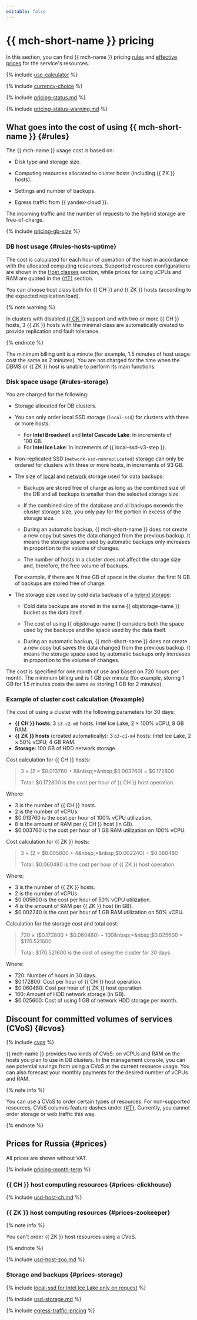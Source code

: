 ```yaml
---
editable: false
---
```


# {{ mch-short-name }} pricing

In this section, you can find {{ mch-name }} pricing [rules](#rules) and [effective prices](#prices) for the service's resources.

{% include [use-calculator](../_includes/pricing/use-calculator.md) %}

{% include [currency-choice](../_includes/pricing/currency-choice.md) %}

{% include [pricing-status.md](../_includes/mdb/pricing-status.md) %}

{% include [pricing-status-warning.md](../_includes/mdb/pricing-status-warning.md) %}

## What goes into the cost of using {{ mch-short-name }} {#rules}

The {{ mch-name }} usage cost is based on:

* Disk type and storage size.

* Computing resources allocated to cluster hosts (including {{ ZK }} hosts).

* Settings and number of backups.

* Egress traffic from {{ yandex-cloud }}.

The incoming traffic and the number of requests to the hybrid storage are free-of-charge.

{% include [pricing-gb-size](../_includes/pricing-gb-size.md) %}

### DB host usage {#rules-hosts-uptime}

The cost is calculated for each hour of operation of the host in accordance with the allocated computing resources. Supported resource configurations are shown in the [Host classes](concepts/instance-types.md) section, while prices for using vCPUs and RAM are quoted in the [{#T}](#prices) section.

You can choose host class both for {{ CH }} and {{ ZK }} hosts (according to the expected replication load).

{% note warning %}

In clusters with disabled [{{ CK }}](./concepts/replication.md#ck) support and with two or more {{ CH }} hosts, 3 {{ ZK }} hosts with the minimal class are automatically created to provide replication and fault tolerance.

{% endnote %}

The minimum billing unit is a minute (for example, 1.5 minutes of host usage cost the same as 2 minutes). You are not charged for the time when the DBMS or {{ ZK }} host is unable to perform its main functions.

### Disk space usage {#rules-storage}

You are charged for the following:

* Storage allocated for DB clusters.

* You can only order local SSD storage (`local-ssd`) for clusters with three or more hosts:
   * For **Intel Broadwell** and **Intel Cascade Lake**: In increments of 100 GB.
   * For **Intel Ice Lake**: In increments of {{ local-ssd-v3-step }}.
* Non-replicated SSD (`network-ssd-nonreplicated`) storage can only be ordered for clusters with three or more hosts, in increments of 93 GB.

* The size of [local](concepts/storage.md#local-storage-features) and [network](concepts/storage.md) storage used for data backups:

   * Backups are stored free of charge as long as the combined size of the DB and all backups is smaller than the selected storage size.

   * If the combined size of the database and all backups exceeds the cluster storage size, you only pay for the portion in excess of the storage size.

   * During an automatic backup, {{ mch-short-name }} does not create a new copy but saves the data changed from the previous backup. It means the storage space used by automatic backups only increases in proportion to the volume of changes.

   * The number of hosts in a cluster does not affect the storage size and, therefore, the free volume of backups.

   For example, if there are N free GB of space in the cluster, the first N GB of backups are stored free of charge.

* The storage size used by cold data backups of a [hybrid storage](concepts/storage.md#hybrid-storage-features):

   * Cold data backups are stored in the same {{ objstorage-name }} bucket as the data itself.

   * The cost of using {{ objstorage-name }} considers both the space used by the backups and the space used by the data itself.

   * During an automatic backup, {{ mch-short-name }} does not create a new copy but saves the data changed from the previous backup. It means the storage space used by automatic backups only increases in proportion to the volume of changes.

The cost is specified for one month of use and based on 720 hours per month. The minimum billing unit is 1 GB per minute (for example, storing 1 GB for 1.5 minutes costs the same as storing 1 GB for 2 minutes).


### Example of cluster cost calculation {#example}

The cost of using a cluster with the following parameters for 30 days:

* **{{ CH }} hosts**: 3 `s3-c2-m8` hosts: Intel Ice Lake, 2 × 100% vCPU, 8 GB RAM.
* **{{ ZK }} hosts** (created automatically): 3 `b3-c1-m4` hosts: Intel Ice Lake, 2 × 50% vCPU, 4 GB RAM.
* **Storage**: 100 GB of HDD network storage.

Cost calculation for {{ CH }} hosts:



> 3 × (2&nbsp;×&nbsp;$0.013760 + 8&nbsp;×&nbsp;$0.003760) = $0.172800
>
> Total: $0.172800 is the cost per hour of {{ CH }} host operation.

Where:
* 3 is the number of {{ CH }} hosts.
* 2 is the number of vCPUs.
* $0.013760 is the cost per hour of 100% vCPU utilization.
* 8 is the amount of RAM per {{ CH }} host (in GB).
* $0.003760 is the cost per hour of 1 GB RAM utilization on 100% vCPU.


Cost calculation for {{ ZK }} hosts:



> 3 × (2&nbsp;×&nbsp;$0.005600 + 4&nbsp;×&nbsp;$0.002240) = $0.060480
>
> Total: $0.060480 is the cost per hour of {{ ZK }} host operation.

Where:
* 3 is the number of {{ ZK }} hosts.
* 2 is the number of vCPUs.
* $0.005600 is the cost per hour of 50% vCPU utilization.
* 4 is the amount of RAM per {{ ZK }} host (in GB).
* $0.002240 is the cost per hour of 1 GB RAM utilization on 50% vCPU.


Calculation for the storage cost and total cost:



> 720 × ($0.172800 + $0.060480) + 100&nbsp;×&nbsp;$0.025600 = $170.521600
>
> Total: $170.521600 is the cost of using the cluster for 30 days.

Where:
* 720: Number of hours in 30 days.
* $0.172800: Cost per hour of {{ CH }} host operation.
* $0.060480: Cost per hour of {{ ZK }} host operation.
* 100: Amount of HDD network storage (in GB).
* $0.025600: Cost of using 1 GB of network HDD storage per month.




## Discount for committed volumes of services (CVoS) {#cvos}

{% include [cvos](../_includes/mdb/cvos.md) %}

{{ mch-name }} provides two kinds of CVoS: on vCPUs and RAM on the hosts you plan to use in DB clusters. In the management console, you can see potential savings from using a CVoS at the current resource usage. You can also forecast your monthly payments for the desired number of vCPUs and RAM.

{% note info %}

You can use a CVoS to order certain types of resources. For non-supported resources, CVoS columns feature dashes under [{#T}](#prices). Currently, you cannot order storage or web traffic this way.

{% endnote %}



## Prices for Russia {#prices}





All prices are shown without VAT.


{% include [pricing-month-term](../_includes/mdb/pricing-month-term.md) %}

### {{ CH }} host computing resources {#prices-clickhouse}



{% include [usd-host-ch.md](../_pricing/managed-clickhouse/usd-host-ch.md) %}


### {{ ZK }} host computing resources {#prices-zookeeper}


{% note info %}

You can't order {{ ZK }} host resources using a CVoS.

{% endnote %}





{% include [usd-host-zoo.md](../_pricing/managed-clickhouse/usd-host-zoo.md) %}


### Storage and backups {#prices-storage}

{% include [local-ssd for Intel Ice Lake only on request](../_includes/ice-lake-local-ssd-note.md) %}




{% include [usd-storage.md](../_pricing/managed-clickhouse/usd-storage.md) %}


{% include [egress-traffic-pricing](../_includes/egress-traffic-pricing.md) %}